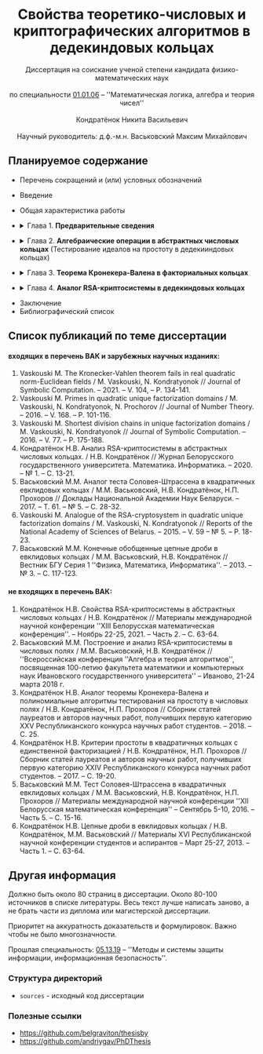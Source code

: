 <div align="center">
  <H1>
    Свойства теоретико-числовых и криптографических алгоритмов в дедекиндовых кольцах
  </H1>
  Диссертация на соискание ученой степени кандидата физико-математических наук<br><br>
  по специальности <a href="https://vak.gov.by/node/1274">01.01.06</a> – ''Математическая логика, алгебра и теория чисел''<br><br>
  Кондратёнок Никита Васильевич
</div><br>
<div align="center">
  Научный руководитель: д.ф.-м.н. Васьковский Максим Михайлович
</div>

## Планируемое содержание

- Перечень сокращений и (или) условных обозначений
- Введение
- Общая характеристика работы
- <details><summary>Глава 1. <b>Предварительные сведения</b></summary>

  - Определения идеала, простого идеала, максимального идеала, дедекиндова кольца
  - Функция Эйлера в дедекиндовом кольце и ее свойства
  - Теорема Копперсмита
  - Определения нормы, дробной и целой частей, цепочки делений
  - Примеры нормы, пример кольца, где нет цепочки делений с выбором минимального по норме остатка
  - Определение регулярной тройки и формулировка теоремы Кронекера-Валена

</details>

- <details><summary>Глава 2. <b>Алгебраические операции в абстрактных числовых кольцах</b> (Тестирование идеалов на простоту в дедекииндовых кольцах)</summary>

  - Алгоритмы факторизации в абстрактных числовых кольцах
    - Использование теоремы Дедекинда для сведения задачи факторизации к целым числам
    - Привести результаты Kofi_Intrinsic factorization of ideals in dedekind domains, где используется вычисление радикала
  - Тестирование идеалов на простоту
    - Аналог критерия Миллера и оценки вероятности успеха
    - Аналог критерия Эйлера и оценки вероятности успеха
    - Детерминированное естирование на простоту
  - Вычислительная сложность
    - Вычислительная сложность элементарных операций
    - Сложность вероятностного тестирования на простоту
    - Сложность алгоритма факторизации

</details>

- <details><summary>Глава 3. <b>Теорема Кронекера-Валена в факториальных кольцах</b></summary>

  - Теорема Кронекера-Валена в классе T. Доказательство, что в классе T теорема верна.
  - Алгоритм проверки принадлежности кольца классу T
    - Определение класса S
    - Доказательство, что S подмножество T
    - Алгоритм проверки принадлежности классу S
    - Примеры из класса S, из T и не из S, не из T
  - Теорема Кронекера-Валена в алгебраических целых кольцах
    - Определения алгебраического целого кольца, евклидова минимума, неоднородного минимума, орбиты
    - Алгоритм вычисления наименьшего по норме остатка
    - Вычислительная сложность алгоритма
    - Метод доказательства невыполнимости теоремы Кронекера-Валена
    - Теорема, что для действительных квадратичных норменно-евклидовых колец теорема Кронекера-Валена не выполнена
    - Теорема для всех квадратичных норменно-евклидовых колец.

</details>

- <details><summary>Глава 4. <b>Аналог RSA-криптосистемы в дедекиндовых кольцах</b></summary>

  - Формулировка аналога RSA-криптосистемы
    - Доказательство работоспособности.
    - Ограничения для вычислимости алгоритма (из статьи Petukhova, Tronin_RSA cryptosystem for Dedekind rings)
  - Анализ аналога RSA-криптосистемы
    - Теорема, что если d известно, то N можно разложить с вероятностью не менее 1/2 за лог время. (кажется только для факториальных, так как надо искать НОД(b-1, N))
    - Теорема Винера, что если d маленькое, то его можно вычислить. (для дедекиндовых колец)
    - Метод повторного шифрования. (для дедекиндовых колец)
    - Теорема, что если у нормы p и q одинаковая битовая длина, то их эти нормы можно вычислить. (для дедекиндовых)
    - Теорема, что нельзя иметь одинаковые RSA-модули. (для евклидовых колец)
  - Пример работы криптосистемы в координатных кольцах

</details>

- Заключение
- Библиографический список

## Список публикаций по теме диссертации
#### входящих в перечень ВАК и зарубежных научных изданиях:

1. Vaskouski M. The Kronecker-Vahlen theorem fails in real quadratic norm-Euclidean fields / M. Vaskouski, N. Kondratyonok // Journal of Symbolic Computation. – 2021. – V. 104, – P. 134-141.
2. Vaskouski M. Primes in quadratic unique factorization domains / M. Vaskouski, N. Kondratyonok, N. Prochorov // Journal of Number Theory. – 2016. – V. 168. – P. 101-116.
3. Vaskouski M. Shortest division chains in unique factorization domains / M. Vaskouski, N. Kondratyonok // Journal of Symbolic Computation. – 2016. – V. 77. – P. 175-188.
4. Кондратёнок Н.В. Анализ RSA-криптосистемы в абстрактных числовых кольцах. / Н.В. Кондратёнок // Журнал Белорусского государственного университета. Математика. Информатика. – 2020. – № 1. – С. 13-21.   
5. Васьковский М.М. Аналог теста Соловея-Штрассена в квадратичных евклидовых кольцах / М.М. Васьковский, Н.В. Кондратёнок, Н.П. Прохоров // Доклады Национальной Академии Наук Беларуси. – 2017. – Т. 61. – № 5. – С. 28-32.
6. Vaskouski M. Analogue of the RSA-cryptosystem in quadratic unique factorization domains / M. Vaskouski, N. Kondratyonok // Reports of the National Academy of Sciences of Belarus. – 2015. – V. 59 – № 5. – P. 18-23.    
7. Васьковский М.М. Конечные обобщенные цепные дроби в евклидовых кольцах / М.М. Васьковский, Н.В. Кондратёнок // Вестник БГУ Серия 1 ''Физика, Математика, Информатика''. – 2013. – № 3. – С. 117-123. 

#### не входящих в перечень ВАК:

1. Кондратёнок Н.В. Свойства RSA-криптосистемы в абстрактных числовых кольцах / Н.В. Кондратёнок // Материалы международной научной конференции ''XIII Белорусская математическая конференция''. – Ноябрь 22-25, 2021. – Часть 2. – С. 63-64.
2. Васьковский М.М. Построение и анализ RSA-криптосистемы в числовых полях / М.М. Васьковский, Н.В. Кондратёнок // ''Всероссийская конференция ''Алгебра и теория алгоритмов'', посвященная 100-летию факультета математики и компьютерных наук Ивановского государственного университета'' – Иваново, 21-24 марта 2018 г.
3. Кондратёнок Н.В. Аналог теоремы Кронекера-Валена и полиномиальные алгоритмы тестирования на простоту в числовых полях / Н.В. Кондратёнок, Н.П. Прохоров // Сборник статей лауреатов и авторов научных работ, получивших первую категорию XXV Республиканского конкурса научных работ студентов. – 2018. – С. 25.
4. Кондратёнок Н.В. Критерии простоты в квадратичных кольцах с единственной факторизацией / Н.В. Кондратёнок, Н.П. Прохоров // Сборник статей лауреатов и авторов научных работ, получивших первую категорию XXIV Республиканского конкурса научных работ студентов. – 2017. – С. 19-20.
5. Васьковский М.М. Тест Соловея-Штрассена в квадратичных евклидовых кольцах / М.М. Васьковский, Н.В. Кондратёнок, Н.П. Прохоров // Материалы международной научной конференции ''XII Белорусская математическая конференция'' – Сентябрь 5-10, 2016. – Часть 5. – С. 15-16.
6. Кондратёнок Н.В. Цепные дроби в евклидовых кольцах / Н.В. Кондратёнок, М.М. Васьковский // Материалы XVI Республиканской научной конференции студентов и аспирантов – Март 25-27, 2013. – Часть 1. – С. 63-64.

## Другая информация

Должно быть около 80 страниц в диссертации. Около 80-100 источников в списке литературы. Весь текст лучше написать заново, а не брать части из диплома или магистерской диссертации.

Приоритет на аккуратность доказательств и формулировок. Важно чтобы не было многозначности.

Прошлая специальность: [05.13.19](https://vak.gov.by/node/1467) – ''Методы и системы защиты информации, информационная безопасность''.

### Структура директорий

- `sources` - исходный код диссертации

### Полезные ссылки

- https://github.com/belgraviton/thesisby
- https://github.com/andriygav/PhDThesis
